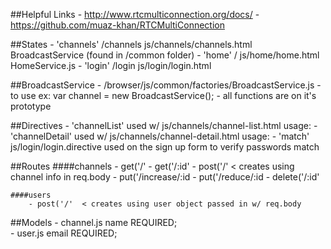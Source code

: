 ##Helpful Links
	- http://www.rtcmulticonnection.org/docs/
	- https://github.com/muaz-khan/RTCMultiConnection 

##States
	- 'channels' /channels js/channels/channels.html BroadcastService (found in /common folder)
	- 'home' / js/home/home.html HomeService.js
	- 'login' /login js/login/login.html  

##BroadcastService 
	- /browser/js/common/factories/BroadcastService.js
	- to use ex:   var channel = new BroadcastService(); 
	- all functions are on it's prototype

##Directives
	- 'channelList' used w/ js/channels/channel-list.html usage: <channel-list channels='channels'> 
	- 'channelDetail' used w/ js/channels/channel-detail.html usage: <channel-detail channel='channel'>
	- 'match' js/login/login.directive used on the sign up form to verify passwords match


##Routes 
	####channels
		- get('/'
		- get('/:id'
		- post('/'    < creates using channel info in req.body
		- put('/increase/:id
		- put('/reduce/:id
		- delete('/:id'

	####users
		- post('/'  < creates using user object passed in w/ req.body

##Models 
	- channel.js name REQUIRED;  
	- user.js email REQUIRED;


